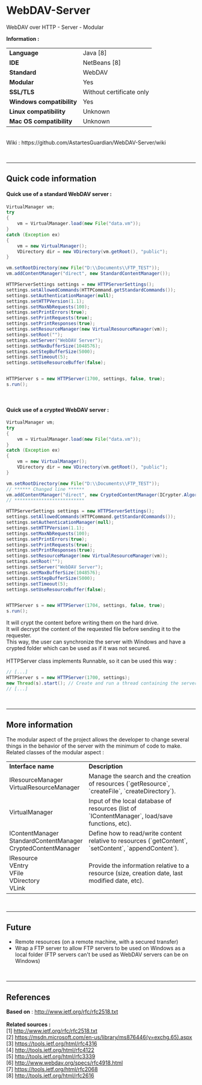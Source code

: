 # WebDAV-Server
WebDAV over HTTP - Server - Modular

<b>Information :</b>
<table>
  <tr>
    <td><b>Language</b></td>
    <td>Java [8]</td>
  </tr>
  <tr>
    <td><b>IDE</b></td>
    <td>NetBeans [8]</td>
  </tr>
  <tr>
    <td><b>Standard</b></td>
    <td>WebDAV</td>
  </tr>
  <tr>
    <td><b>Modular</b></td>
    <td>Yes</td>
  </tr>
  <tr>
    <td><b>SSL/TLS</b></td>
    <td>Without certificate only</td>
  </tr>
  <tr>
    <td><b>Windows compatibility</b></td>
    <td>Yes</td>
  </tr>
  <tr>
    <td><b>Linux compatibility</b></td>
    <td>Unknown</td>
  </tr>
  <tr>
    <td><b>Mac OS compatibility</b></td>
    <td>Unknown</td>
  </tr>
</table>
<br>
Wiki : https://github.com/AstartesGuardian/WebDAV-Server/wiki

<br><hr><h2><b>Quick code information</b></h2>

<h4>Quick use of a standard WebDAV server :</h4>

```java
VirtualManager vm;
try
{
	vm = VirtualManager.load(new File("data.vm"));
}
catch (Exception ex)
{
	vm = new VirtualManager();
	VDirectory dir = new VDirectory(vm.getRoot(), "public");
}

vm.setRootDirectory(new File("D:\\Documents\\FTP_TEST"));
vm.addContentManager("direct", new StandardContentManager());

HTTPServerSettings settings = new HTTPServerSettings();
settings.setAllowedCommands(HTTPCommand.getStandardCommands());
settings.setAuthenticationManager(null);
settings.setHTTPVersion(1.1);
settings.setMaxNbRequests(100);
settings.setPrintErrors(true);
settings.setPrintRequests(true);
settings.setPrintResponses(true);
settings.setResourceManager(new VirtualResourceManager(vm));
settings.setRoot("");
settings.setServer("WebDAV Server");
settings.setMaxBufferSize(1048576);
settings.setStepBufferSize(5000);
settings.setTimeout(5);
settings.setUseResourceBuffer(false);


HTTPServer s = new HTTPServer(1700, settings, false, true);
s.run();
```

<br>
<h4>Quick use of a crypted WebDAV server :</h4>

```java
VirtualManager vm;
try
{
    vm = VirtualManager.load(new File("data.vm"));
}
catch (Exception ex)
{
    vm = new VirtualManager();
    VDirectory dir = new VDirectory(vm.getRoot(), "public");
}

vm.setRootDirectory(new File("D:\\Documents\\FTP_TEST"));
// ****** Changed line ******
vm.addContentManager("direct", new CryptedContentManager(ICrypter.Algorithm.AES_CBC_PKCS5Padding, "username", "password"));
// **************************

HTTPServerSettings settings = new HTTPServerSettings();
settings.setAllowedCommands(HTTPCommand.getStandardCommands());
settings.setAuthenticationManager(null);
settings.setHTTPVersion(1.1);
settings.setMaxNbRequests(100);
settings.setPrintErrors(true);
settings.setPrintRequests(true);
settings.setPrintResponses(true);
settings.setResourceManager(new VirtualResourceManager(vm));
settings.setRoot("");
settings.setServer("WebDAV Server");
settings.setMaxBufferSize(1048576);
settings.setStepBufferSize(5000);
settings.setTimeout(5);
settings.setUseResourceBuffer(false);


HTTPServer s = new HTTPServer(1704, settings, false, true);
s.run();
```

It will crypt the content before writing them on the hard drive.<br>
It will decrypt the content of the requested file before sending it to the requester.<br>
This way, the user can synchronize the server with Windows and have a crypted folder which can be used as if it was not secured.<br>
<br>
HTTPServer class implements Runnable, so it can be used this way :

```java
// [...]
HTTPServer s = new HTTPServer(1700, settings);
new Thread(s).start(); // Create and run a thread containing the server
// [...]
```

<br><hr><h2><b>More information</b></h2>

The modular aspect of the project allows the developer to change several things in the behavior of the server with the minimum of code to make.<br>
Related classes of the modular aspect :<br>
<table>
  <tr>
    <td><b>Interface name</b></td>
    <td><b>Description</b></td>
  </tr>
  <tr>
    <td>IResourceManager <br> VirtualResourceManager</td>
    <td>Manage the search and the creation of resources (`getResource`, `createFile`, `createDirectory`).</td>
  </tr>
  <tr>
    <td>VirtualManager</td>
    <td>Input of the local database of resources (list of `IContentManager`, load/save functions, etc).</td>
  </tr>
  <tr>
    <td>IContentManager <br> StandardContentManager <br> CryptedContentManager</td>
    <td>Define how to read/write content relative to resources (`getContent`, `setContent`, `appendContent`).</td>
  </tr>
  <tr>
    <td>IResource <br> VEntry <br> VFile <br> VDirectory <br> VLink</td>
    <td>Provide the information relative to a resource (size, creation date, last modified date, etc).</td>
  </tr>
</table>

<br><hr><h2><b>Future</b></h2>

* Remote resources (on a remote machine, with a secured transfer)
* Wrap a FTP server to allow FTP servers to be used on Windows as a local folder (FTP servers can't be used as WebDAV servers can be on Windows)

<br><hr><h2><b>References</b></h2>

<b>Based on</b> : http://www.ietf.org/rfc/rfc2518.txt
<br><br>
<b>Related sources : </b><br>
[1] http://www.ietf.org/rfc/rfc2518.txt<br>
[2] https://msdn.microsoft.com/en-us/library/ms876446(v=exchg.65).aspx<br>
[3] https://tools.ietf.org/html/rfc4316<br>
[4] http://tools.ietf.org/html/rfc4122<br>
[5] http://tools.ietf.org/html/rfc3339<br>
[6] http://www.webdav.org/specs/rfc4918.html<br>
[7] https://tools.ietf.org/html/rfc2068<br>
[8] http://tools.ietf.org/html/rfc2616<br>
